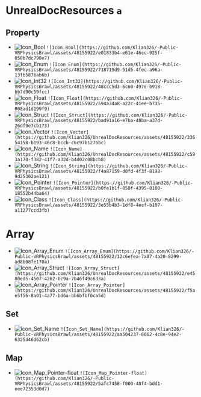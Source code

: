 # UnrealDocResources `a`

## Property

* ![Icon_Bool](https://github.com/Klian326/-Public-VRPhysicsBrawl/assets/48155922/e01833b4-e61e-46cc-925f-050b7dc798e7) `![Icon_Bool](https://github.com/Klian326/-Public-VRPhysicsBrawl/assets/48155922/e01833b4-e61e-46cc-925f-050b7dc798e7)`
* ![Icon_Enum](https://github.com/Klian326/-Public-VRPhysicsBrawl/assets/48155922/718719d9-51d5-4fec-a96a-13fb5876ab6b) `![Icon_Enum](https://github.com/Klian326/-Public-VRPhysicsBrawl/assets/48155922/718719d9-51d5-4fec-a96a-13fb5876ab6b)`
* ![Icon_Int32](https://github.com/Klian326/-Public-VRPhysicsBrawl/assets/48155922/48ccc5d3-6c60-497e-b918-bb7d90c59fcc) `![Icon_Int32](https://github.com/Klian326/-Public-VRPhysicsBrawl/assets/48155922/48ccc5d3-6c60-497e-b918-bb7d90c59fcc)`
* ![Icon_Float](https://github.com/Klian326/-Public-VRPhysicsBrawl/assets/48155922/594a34a8-a22c-41ee-b735-008ad1d199f9) `![Icon_Float](https://github.com/Klian326/-Public-VRPhysicsBrawl/assets/48155922/594a34a8-a22c-41ee-b735-008ad1d199f9)`
* ![Icon_Struct](https://github.com/Klian326/-Public-VRPhysicsBrawl/assets/48155922/bad91a16-e7ba-48ba-a37d-26df9e7cb173) `![Icon_Struct](https://github.com/Klian326/-Public-VRPhysicsBrawl/assets/48155922/bad91a16-e7ba-48ba-a37d-26df9e7cb173)`
* ![Icon_Vector](https://github.com/Klian326/UnrealDocResources/assets/48155922/33654158-b193-46c8-bccb-c6c97b127bbc) `![Icon_Vector](https://github.com/Klian326/UnrealDocResources/assets/48155922/33654158-b193-46c8-bccb-c6c97b127bbc)`
* ![Icon_Name](https://github.com/Klian326/UnrealDocResources/assets/48155922/c593a170-f382-41f7-a32d-b4d02c08bcb8) `![Icon_Name](https://github.com/Klian326/UnrealDocResources/assets/48155922/c593a170-f382-41f7-a32d-b4d02c08bcb8)`
* ![Icon_String](https://github.com/Klian326/-Public-VRPhysicsBrawl/assets/48155922/f4a87159-d0fd-4f3f-8198-9d25302ae121) `![Icon_String](https://github.com/Klian326/-Public-VRPhysicsBrawl/assets/48155922/f4a87159-d0fd-4f3f-8198-9d25302ae121)`
* ![Icon_Pointer](https://github.com/Klian326/-Public-VRPhysicsBrawl/assets/48155922/b0fe1b1f-058f-4395-8100-18552b44ba64) `![Icon_Pointer](https://github.com/Klian326/-Public-VRPhysicsBrawl/assets/48155922/b0fe1b1f-058f-4395-8100-18552b44ba64)`
* ![Icon_Class](https://github.com/Klian326/-Public-VRPhysicsBrawl/assets/48155922/3e55b4b3-1df8-4ecf-b107-a11277ccd3fb) `![Icon_Class](https://github.com/Klian326/-Public-VRPhysicsBrawl/assets/48155922/3e55b4b3-1df8-4ecf-b107-a11277ccd3fb)`

# Array
* ![Icon_Array_Enum](https://github.com/Klian326/-Public-VRPhysicsBrawl/assets/48155922/12c6efea-7a87-4a20-8299-ad8b08fe170a) `![Icon_Array_Enum](https://github.com/Klian326/-Public-VRPhysicsBrawl/assets/48155922/12c6efea-7a87-4a20-8299-ad8b08fe170a)`
* ![Icon_Array_Struct](https://github.com/Klian326/UnrealDocResources/assets/48155922/e4580ed5-4507-4262-bc9a-7b46f49c633a) `![Icon_Array_Struct](https://github.com/Klian326/UnrealDocResources/assets/48155922/e4580ed5-4507-4262-bc9a-7b46f49c633a)`
* ![Icon_Array_Pointer](https://github.com/Klian326/UnrealDocResources/assets/48155922/f5ae5f56-8a01-4a77-bd6a-bb6bfbf0ca5d) `![Icon_Array_Pointer](https://github.com/Klian326/UnrealDocResources/assets/48155922/f5ae5f56-8a01-4a77-bd6a-bb6bfbf0ca5d)`


## Set
* ![Icon_Set_Name](https://github.com/Klian326/-Public-VRPhysicsBrawl/assets/48155922/aa504237-6062-4c8e-94e2-6325d46d62cb) `![Icon_Set_Name](https://github.com/Klian326/-Public-VRPhysicsBrawl/assets/48155922/aa504237-6062-4c8e-94e2-6325d46d62cb)`

## Map
* ![Icon_Map_Pointer-float](https://github.com/Klian326/-Public-VRPhysicsBrawl/assets/48155922/5afc7458-f000-48f4-bdd1-eee72353d0d7) `![Icon_Map_Pointer-float](https://github.com/Klian326/-Public-VRPhysicsBrawl/assets/48155922/5afc7458-f000-48f4-bdd1-eee72353d0d7)`
